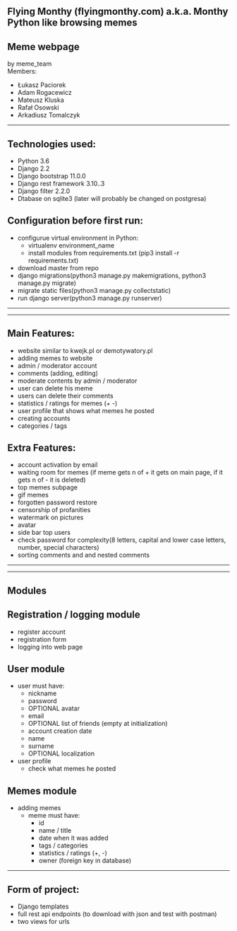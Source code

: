 Flying Monthy (flyingmonthy.com) a.k.a. Monthy Python like browsing memes
-
Meme webpage  
-
by meme_team  
Members:
- Łukasz Paciorek
- Adam Rogacewicz
- Mateusz Kluska
- Rafał Osowski
- Arkadiusz Tomalczyk

-------------
Technologies used:
- 
- Python 3.6
- Django 2.2
- Django bootstrap 11.0.0
- Django rest framework 3.10..3
- Django filter 2.2.0
- Dtabase on sqlite3 (later will probably be changed on postgresa)  

Configuration before first run:
- 
- configurue virtual environment in Python:
    - virtualenv environment_name
    - install modules from requirements.txt (pip3 install -r requirements.txt)
- download master from repo
- django migrations(python3 manage.py makemigrations, python3 manage.py migrate)
- migrate static files(python3 manage.py collectstatic)
- run django server(python3 manage.py runserver)

----------------
----------------
Main Features:  
-
- website similar to kwejk.pl or demotywatory.pl
- adding memes to website
- admin / moderator account
- comments (adding, editing)
- moderate contents by admin / moderator
- user can delete his meme
- users can delete their comments
- statistics / ratings for memes (+  -)
- user profile that shows what memes he posted
- creating accounts
- categories / tags

Extra Features: 
-
- account activation by email
- waiting room for memes (if meme gets n of + it gets on main page, if it gets n of - it is deleted)
- top memes subpage
- gif memes
- forgotten password restore
- censorship of profanities  
- watermark on pictures
- avatar
- side bar top users
- check password for complexity(8 letters, capital and lower  case letters, number, special characters)
- sorting comments and  and nested comments

----------------  
----------------
Modules
-

Registration / logging module
-
- register account
- registration form
- logging into web page


User module  
-
- user must have:
    - nickname
    - password
    - OPTIONAL avatar
    - email
    - OPTIONAL list of friends (empty at initialization)
    - account creation date
    - name
    - surname
    - OPTIONAL localization
- user profile
    - check what memes he posted  

Memes module  
- 
- adding memes
    - meme must have:
        - id
        - name / title
        - date when it was added
        - tags / categories
        - statistics / ratings (+, -)
        - owner (foreign key in database)  

----------
Form of project:
- 
- Django templates
- full rest api endpoints (to download with json and test with postman)
- two views for urls